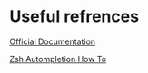 # Useful refrences

[Official Documentation](http://zsh.sourceforge.net/Doc/Release/Completion-System.html)

[Zsh Autompletion How To](http://zsh.sourceforge.net/Doc/Release/Completion-System.html)


